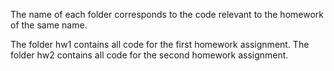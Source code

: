 The name of each folder corresponds to the code relevant to the homework of the same name.

The folder hw1 contains all code for the first homework assignment. The folder hw2 contains all code for the second homework assignment.
